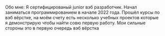 Обо мне:
Я сертифицированый junior вэб разработчик. Начал заниматься программированием в начале 2022 года. Прошёл курсы по вэб вёрстке, на моём счету есть несколько учебных проектов которые я демонстрирую чтобы найти совю первую работу. Мои сильные стороны это в первую очередь вэб вёрстка

